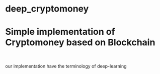 # deep_cryptomoney
<h1>Simple implementation of Cryptomoney based on Blockchain</h1><br>

<p>our implementation have the terminology of deep-learning</p>


